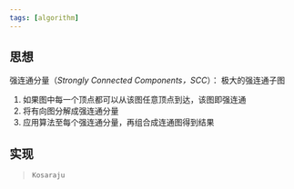 ```yaml
---
tags: [algorithm]
---
```


## 思想

强连通分量（_Strongly Connected Components，SCC_）： 极大的强连通子图

1. 如果图中每一个顶点都可以从该图任意顶点到达，该图即强连通
2. 将有向图分解成强连通分量
3. 应用算法至每个强连通分量，再组合成连通图得到结果

## 实现

> `Kosaraju` 
